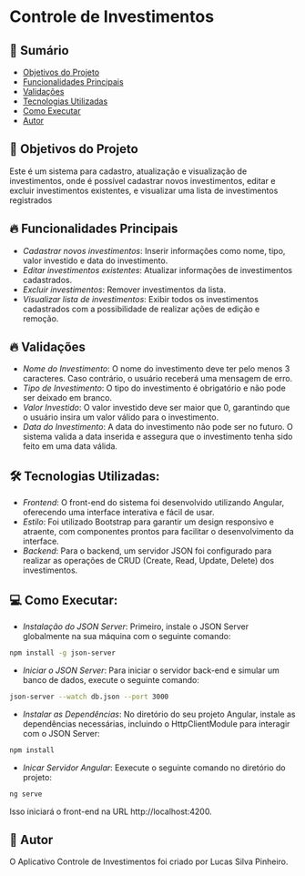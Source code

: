 # Controle de Investimentos

## 📑 Sumário
- [Objetivos do Projeto](#-objetivos-do-projeto)
- [Funcionalidades Principais](#-funcionalidades-principais)
- [Validações](#-validações)
- [Tecnologias Utilizadas](#-tecnologias-utilizadas)
- [Como Executar](#-como-executar)
- [Autor](#-autor)


## 🎯 Objetivos do Projeto
Este é um sistema para cadastro, atualização e visualização de investimentos, onde é possível cadastrar novos investimentos, editar e excluir investimentos existentes, e visualizar uma lista de investimentos registrados

## 🔥 Funcionalidades Principais
- *Cadastrar novos investimentos*: Inserir informações como nome, tipo, valor investido e data do investimento.
- *Editar investimentos existentes*: Atualizar informações de investimentos cadastrados.
- *Excluir investimentos*: Remover investimentos da lista.
- *Visualizar lista de investimentos*: Exibir todos os investimentos cadastrados com a possibilidade de realizar ações de edição e remoção.

## 🔥 Validações
- *Nome do Investimento*: O nome do investimento deve ter pelo menos 3 caracteres. Caso contrário, o usuário receberá uma mensagem de erro.
- *Tipo de Investimento*: O tipo do investimento é obrigatório e não pode ser deixado em branco.
- *Valor Investido*: O valor investido deve ser maior que 0, garantindo que o usuário insira um valor válido para o investimento.
- *Data do Investimento*: A data do investimento não pode ser no futuro. O sistema valida a data inserida e assegura que o investimento tenha sido feito em uma data válida.

## 🛠 Tecnologias Utilizadas:
- *Frontend*: O front-end do sistema foi desenvolvido utilizando Angular, oferecendo uma interface interativa e fácil de usar.
- *Estilo*: Foi utilizado Bootstrap para garantir um design responsivo e atraente, com componentes prontos para facilitar o desenvolvimento da interface.
- *Backend*: Para o backend, um servidor JSON foi configurado para realizar as operações de CRUD (Create, Read, Update, Delete) dos investimentos.

## 💻 Como Executar:
- *Instalação do JSON Server*: Primeiro, instale o JSON Server globalmente na sua máquina com o seguinte comando:
```sh
npm install -g json-server
```
- *Iniciar o JSON Server*: Para iniciar o servidor back-end e simular um banco de dados, execute o seguinte comando:
```sh
json-server --watch db.json --port 3000
```
- *Instalar as Dependências*: No diretório do seu projeto Angular, instale as dependências necessárias, incluindo o HttpClientModule para interagir com o JSON Server:
```sh
npm install
```
- *Inicar Servidor Angular*: Eexecute o seguinte comando no diretório do projeto:
```sh
ng serve
```
Isso iniciará o front-end na URL http://localhost:4200.

## 👥 Autor
O Aplicativo Controle de Investimentos foi criado por Lucas Silva Pinheiro.
